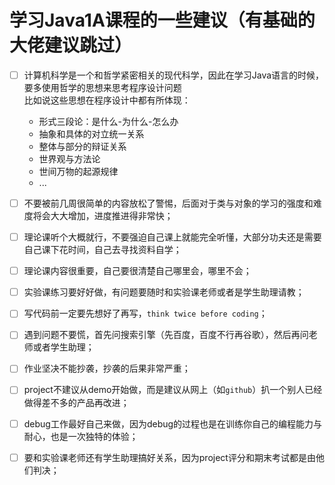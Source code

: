 # 学习Java1A课程的一些建议（有基础的大佬建议跳过）
- [ ] 计算机科学是一个和哲学紧密相关的现代科学，因此在学习Java语言的时候，要多使用哲学的思想来思考程序设计问题      
比如说这些思想在程序设计中都有所体现：      
   - 形式三段论：是什么-为什么-怎么办      
   - 抽象和具体的对立统一关系       
   - 整体与部分的辩证关系
   - 世界观与方法论
   - 世间万物的起源规律
   - ...

- [ ] 不要被前几周很简单的内容放松了警惕，后面对于类与对象的学习的强度和难度将会大大增加，进度推进得非常快；

- [ ] 理论课听个大概就行，不要强迫自己课上就能完全听懂，大部分功夫还是需要自己课下花时间，自己去寻找资料自学；

- [ ] 理论课内容很重要，自己要很清楚自己哪里会，哪里不会；

- [ ] 实验课练习要好好做，有问题要随时和实验课老师或者是学生助理请教；

- [ ] 写代码前一定要先想好了再写，```think twice before coding```；

- [ ] 遇到问题不要慌，首先问搜索引擎（先百度，百度不行再谷歌），然后再问老师或者学生助理；

- [ ] 作业坚决不能抄袭，抄袭的后果非常严重；

- [ ] project不建议从demo开始做，而是建议从网上（如```github```）扒一个别人已经做得差不多的产品再改进；

- [ ] debug工作最好自己来做，因为debug的过程也是在训练你自己的编程能力与耐心，也是一次独特的体验；

- [ ] 要和实验课老师还有学生助理搞好关系，因为project评分和期末考试都是由他们判决；
